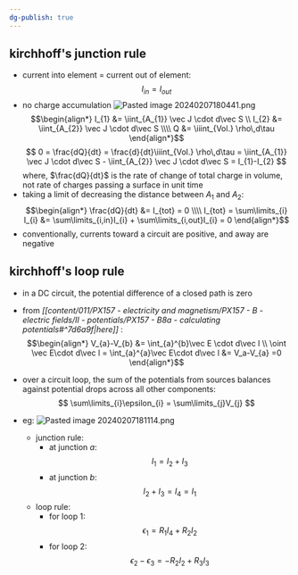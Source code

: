 ```yaml
---
dg-publish: true
---
```

## kirchhoff's junction rule
- current into element = current out of element:
$$
I_{in}= I_{out}
$$
- no charge accumulation
![Pasted image 20240207180441.png](/img/user/pics/Pasted%20image%2020240207180441.png)
$$\begin{align*}
	I_{1} &= \iint_{A_{1}} \vec J \cdot d\vec S \\
	I_{2} &= \iint_{A_{2}} \vec J \cdot d\vec S \\\\
	Q &= \iiint_{Vol.} \rho\,d\tau
\end{align*}$$
$$
0 = \frac{dQ}{dt} = \frac{d}{dt}\iiint_{Vol.} \rho\,d\tau = \iint_{A_{1}} \vec J \cdot d\vec S - \iint_{A_{2}} \vec J \cdot d\vec S = I_{1}-I_{2}
$$
	where, $\frac{dQ}{dt}$ is the rate of change of total charge in volume, not rate of charges passing a surface in unit time
- taking a limit of decreasing the distance between $A_{1}$ and $A_{2}:$
$$\begin{align*}
		\frac{dQ}{dt} &= I_{tot} = 0 \\\\
		I_{tot} = \sum\limits_{i} I_{i} &= \sum\limits_{i,in}I_{i} + \sum\limits_{i,out}I_{i} = 0
	\end{align*}$$
- conventionally, currents toward a circuit are positive, and away are negative
## kirchhoff's loop rule
- in a DC circuit, the potential difference of a closed path is zero
- from *[[content/011/PX157 - electricity and magnetism/PX157 - B - electric fields/II - potentials/PX157 - B8a - calculating potentials#^7d6a9f\|here]]* :
$$\begin{align*}
		V_{a}-V_{b} &= \int_{a}^{b}\vec E \cdot d\vec l \\
		\oint \vec E\cdot d\vec l = \int_{a}^{a}\vec E\cdot d\vec l &= V_a-V_{a} =0
	\end{align*}$$
- over a circuit loop, the sum of the potentials from sources balances against potential drops across all other components:
$$
\sum\limits_{i}\epsilon_{i} = \sum\limits_{j}V_{j}
$$

- eg: ![Pasted image 20240207181114.png](/img/user/pics/Pasted%20image%2020240207181114.png)
	- junction rule:
		- at junction $a:$
$$
I_{1}=I_{2}+I_{3}
$$
		- at junction $b:$
$$
I_{2}+I_{3}=I_{4}=I_{1}
$$
	- loop rule:
		- for loop $1:$
$$
\epsilon_{1} = R_{1}I_{4} + R_{2}I_{2}
$$
		- for loop $2:$
$$
\epsilon_{2}-\epsilon_{3}= -R_{2}I_{2}+R_{3}I_{3}
$$
